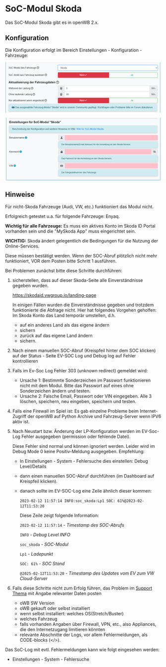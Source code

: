 # SoC-Modul Skoda

Das SoC-Modul Skoda gibt es in openWB 2.x.

## Konfiguration

Die Konfiguration erfolgt im Bereich Einstellungen - Konfiguration - Fahrzeuge:

![Allgemeine Konfiguration](SoC-Skoda-settings-1.PNG)

![Spezielle Konfiguration](SoC-Skoda-settings-2.PNG)

## Hinweise

Für nicht-Skoda Fahrzeuge (Audi, VW, etc.) funktioniert das Modul nicht.

Erfolgreich getestet u.a. für folgende Fahrzeuge: Enyaq.

**Wichtig für alle Fahrzeuge:**
Es muss ein aktives Konto im Skoda ID Portal vorhanden sein und die "MySkoda App" muss eingerichtet sein.

**WICHTIG:**
Skoda ändert gelegentlich die Bedingungen für die Nutzung der Online-Services.

Diese müssen bestätigt werden. Wenn der SOC-Abruf plötzlich nicht mehr funktioniert, VOR dem Posten bitte Schritt 1 ausführen.

Bei Problemen zunächst bitte diese Schritte durchführen:

1. sicherstellen, dass auf dieser Skoda-Seite alle Einverständnisse gegeben wurden.

    <https://skodaid.vwgroup.io/landing-page>

    In einigen Fällen wurden die Einverständnisse gegeben und trotzdem funktionierte die Abfrage nicht.
    Hier hat folgendes Vorgehen geholfen: Im Skoda Konto das Land temporär umstellen, d.h.
    - auf ein anderes Land als das eigene ändern
    - sichern
    - zurück auf das eigene Land ändern
    - sichern.

2. Nach einem manuellen SOC-Abruf (Kreispfeil hinter dem SOC klicken) auf der Status - Seite EV-SOC Log und Debug log auf Fehler kontrollieren

3. Falls im Ev-Soc Log Fehler 303 (unknown redirect) gemeldet wird:
    - Ursache 1: Bestimmte Sonderzeichen im Passwort funktionieren nicht mit dem Modul. Bitte das Passwort auf eines ohne Sonderzeichen ändern und testen.
    - Ursache 2: Falsche Email, Passwort oder VIN eingegeben. Alle 3 löschen, speichern, neu eingeben, speichern und testen.

4. Falls eine Firewall im Spiel ist: Es gab einzelne Probleme beim Internet-Zugriff der openWB auf Python Archive und Fahrzeug-Server wenn IPV6 aktiv ist.

5. Nach Neustart bzw. Änderung der LP-Konfiguration werden im EV-Soc-Log Fehler ausgegeben (permission oder fehlende Datei).

    Diese Fehler sind normal und können ignoriert werden. Leider wird im Debug Mode 0 keine Positiv-Meldung ausgegeben.
    Empfehlung:
    - In Einstellungen - System - Fehlersuche dies einstellen: Debug Level/Details
    - dann einen manuellen SOC-Abruf durchführen (im Dashboard auf Kreispfeil klicken).
    - danach sollte im EV-SOC-Log eine Zeile ähnlich dieser kommen:

        `2023-02-12 11:57:14 INFO:soc_skoda:Lp1 SOC: 61%@2023-02-12T11:53:20`

        Diese Zeile zeigt folgende Information:

        `2023-02-12 11:57:14` *- Timestamp des SOC-Abrufs*

        `INFO` *- Debug Level INFO*

        `soc_skoda` *- SOC-Modul*

        `Lp1` *- Ladepunkt*

        `SOC: 61%` *- SOC Stand*

        `@2025-02-12T11:53:20` *- Timestamp des Updates vom EV zum VW Cloud-Server*

6. Falls diese Schritte nicht zum Erfolg führen, das Problem im [Support Thema](https://forum.openwb.de/viewforum.php?f=12) mit Angabe relevanter Daten posten
    - oWB SW Version
    - oWB gekauft oder selbst installiert
    - wenn selbst installiert: welches OS(Stretch/Buster)
    - welches Fahrzeug
    - falls vorhanden Angaben über Firewall, VPN, etc., also Appliances, die den Internetzugang limitieren könnten
    - relevante Abschnitte der Logs, vor allem Fehlermeldungen, als CODE-blocks (</>).

Das SoC-Log mit evtl. Fehlermeldungen kann wie folgt eingesehen werden:

- Einstellungen - System - Fehlersuche
